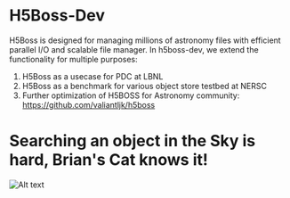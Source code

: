 # H5Boss-Dev

H5Boss is designed for managing millions of astronomy files with efficient parallel I/O and scalable file manager. In h5boss-dev, we extend the functionality for multiple purposes:

1. H5Boss as a usecase for PDC at LBNL
2. H5Boss as a benchmark for various object store testbed at NERSC
3. Further optimization of H5BOSS for Astronomy community: https://github.com/valiantljk/h5boss


# Searching an object in the Sky is hard, Brian's Cat knows it!

![Alt text](https://cloud.githubusercontent.com/assets/1396867/25309693/82540ff4-2788-11e7-84c4-60469fef1226.png)
